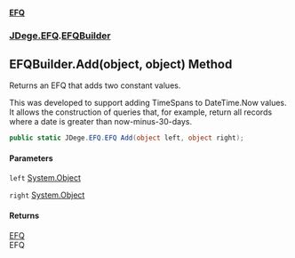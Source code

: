 #### [EFQ](index 'index')
### [JDege.EFQ](JDege_EFQ 'JDege.EFQ').[EFQBuilder](EFQBuilder 'JDege.EFQ.EFQBuilder')
## EFQBuilder.Add(object, object) Method
Returns an EFQ that adds two constant values.  
  
This was developed to support adding TimeSpans to DateTime.Now values.  
It allows the construction of queries that, for example, return all records  
where a date is greater than now-minus-30-days.  
```csharp
public static JDege.EFQ.EFQ Add(object left, object right);
```
#### Parameters
<a name='JDege_EFQ_EFQBuilder_Add(object_object)_left'></a>
`left` [System.Object](https://docs.microsoft.com/en-us/dotnet/api/System.Object 'System.Object')  
  
<a name='JDege_EFQ_EFQBuilder_Add(object_object)_right'></a>
`right` [System.Object](https://docs.microsoft.com/en-us/dotnet/api/System.Object 'System.Object')  
  
#### Returns
[EFQ](EFQ 'JDege.EFQ.EFQ')  
EFQ
